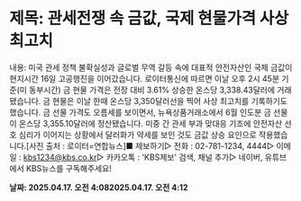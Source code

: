 # **제목: 관세전쟁 속 금값, 국제 현물가격 사상 최고치**

  내용: 미국 관세 정책 불확실성과 글로벌 무역 갈등 속에 대표적 안전자산인 국제 금값이 현지시간 16일 고공행진을 이어갔습니다. 로이터통신에 따르면 이날 오후 2시 45분 기준(미 동부시간) 금 현물 가격은 전장 대비 3.61% 상승한 온스당 3,338.43달러에 거래됐습니다. 금 현물은 이날 한때 온스당 3,350달러선을 찍어 사상 최고치를 기록하기도 했습니다. 금 선물 가격도 오름세를 보이면서, 뉴욕상품거래소에서 6월 인도분 금 선물이 온스당 3,355.10달러에 정산됐습니다. 미중 간 관세 부과 맞대응 기조에 안전자산 선호 심리가 이어지는 상황에서 달러화가 약세를 보인 것도 금값 상승 요인으로 작용했습니다.[사진 출처 : 로이터=연합뉴스]■ 제보하기▷ 전화 : 02-781-1234, 4444▷ 이메일 : kbs1234@kbs.co.kr▷ 카카오톡 : 'KBS제보' 검색, 채널 추가▷ 네이버, 유튜브에서 KBS뉴스를 구독해주세요!

  **날짜: 2025.04.17. 오전 4:082025.04.17. 오전 4:12**